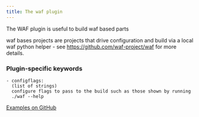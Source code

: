 ```yaml
---
title: The waf plugin
---
```


The WAF plugin is useful to build waf based parts

waf bases projects are projects that drive configuration and build via
a local waf python helper - see https://github.com/waf-project/waf for more
details.

### Plugin-specific keywords

    - configflags:
      (list of strings)
      configure flags to pass to the build such as those shown by running
      ./waf --help

[Examples on GitHub](https://github.com/search?o=desc&q=filename%3Asnapcraft.yaml+%22plugin%3A+waf%22+&s=indexed&type=Code&utf8=%E2%9C%93)
